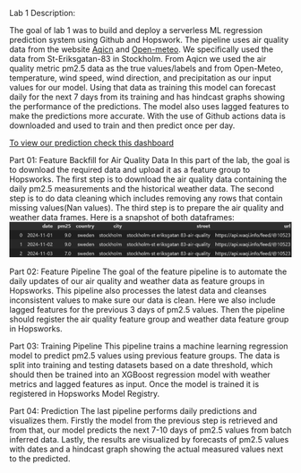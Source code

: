 Lab 1 Description:

The goal of lab 1 was to build and deploy a serverless ML regression prediction system using Github and Hopswork. The pipeline uses air quality data from the website [Aqicn](https://aqicn.org/city/sweden/stockholm-st-eriksgatan-83/) and [Open-meteo](https://open-meteo.com/en/docs/air-quality-api). We specifically used the data from St-Eriksgatan-83 in Stockholm. From Aqicn we used the air quality metric pm2.5 data as the true values/labels and from Open-Meteo, temperature, wind speed, wind direction, and precipitation as our input values for our model. Using that data as training this model can forecast daily for the next 7 days from its training and has hindcast graphs showing the performance of the predictions. The model also uses lagged features to make the predictions more accurate. With the use of Github actions data is downloaded and used to train and then predict once per day.



[To view our prediction check this dashboard](https://hishamad.github.io/mlfs-book/air-quality/)

Part 01: Feature Backfill for Air Quality Data
In this part of the lab, the goal is to download the required data and upload it as a feature group to Hopsworks. The first step is to download the air quality data containing the daily pm2.5 measurements and the historical weather data. The second step is to do data cleaning which includes removing any rows that contain missing values(Nan values). The third step is to prepare the air quality and weather data frames. Here is a snapshot of both dataframes: 
![Dataframes](dataframes.png)

Part 02: Feature Pipeline
The goal of the feature pipeline is to automate the daily updates of our air quality and weather data as feature groups in Hopsworks. This pipeline also processes the latest data and cleanses inconsistent values to make sure our data is clean. Here we also include lagged features for the previous 3 days of pm2.5 values. Then the pipeline should register the air quality feature group and weather data feature group in Hopsworks.

Part 03: Training Pipeline
This pipeline trains a machine learning regression model to predict pm2.5 values using previous feature groups. The data is split into training and testing datasets based on a date threshold, which should then be trained into an XGBoost regression model with weather metrics and lagged features as input. Once the model is trained it is registered in Hopsworks Model Registry. 

Part 04: Prediction
The last pipeline performs daily predictions and visualizes them. Firstly the model from the previous step is retrieved and from that, our model predicts the next 7-10 days of pm2.5 values from batch inferred data. Lastly, the results are visualized by forecasts of pm2.5 values with dates and a hindcast graph showing the actual measured values next to the predicted.
